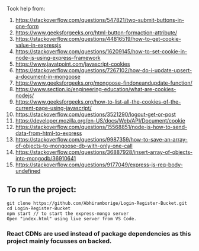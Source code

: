 Took help from:
1. https://stackoverflow.com/questions/547821/two-submit-buttons-in-one-form
2. https://www.geeksforgeeks.org/html-button-formaction-attribute/
3. https://stackoverflow.com/questions/44816519/how-to-get-cookie-value-in-expressjs
4. https://stackoverflow.com/questions/16209145/how-to-set-cookie-in-node-js-using-express-framework
5. https://www.javatpoint.com/javascript-cookies
6. https://stackoverflow.com/questions/7267102/how-do-i-update-upsert-a-document-in-mongoose
7. https://www.geeksforgeeks.org/mongoose-findoneandupdate-function/
8. https://www.section.io/engineering-education/what-are-cookies-nodejs/
9. https://www.geeksforgeeks.org/how-to-list-all-the-cookies-of-the-current-page-using-javascript/
10. https://stackoverflow.com/questions/3521290/logout-get-or-post
11. https://developer.mozilla.org/en-US/docs/Web/API/Document/cookie
12. https://stackoverflow.com/questions/15568851/node-js-how-to-send-data-from-html-to-express
13. https://stackoverflow.com/questions/9987359/how-to-save-an-array-of-objects-to-mongoose-db-with-only-one-call
14. https://stackoverflow.com/questions/36887928/insert-array-of-objects-into-mongodb/36910641
15. https://stackoverflow.com/questions/9177049/express-js-req-body-undefined

## To run the project:
```
git clone https://github.com/Abhiramborige/Login-Register-Bucket.git
cd Login-Register-Bucket
npm start // to start the express-mongo server
Open "index.html" using live server from VS Code.
```
### React CDNs are used instead of package dependencies as this project mainly focusses on backed.